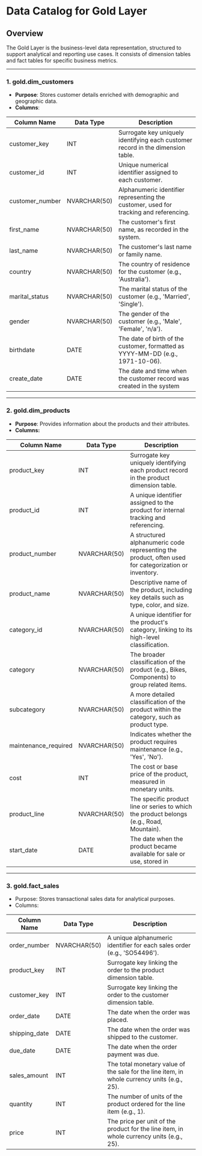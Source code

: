 # Data Catalog for Gold Layer

## Overview
The Gold Layer is the business-level data representation, structured to support analytical and reporting use cases. It consists of dimension tables and fact tables for specific business metrics.

---

### **1. gold.dim_customers**
- **Purpose**: Stores customer details enriched with demographic and geographic data.
- **Columns**:

|**Column Name**|**Data Type**|**Description**|
|-----------|---------|-----------|
|customer_key|INT|Surrogate key uniquely identifying each customer record in the dimension table.|
|customer_id|INT|Unique numerical identifier assigned to each customer.|
|customer_number|NVARCHAR(50)|Alphanumeric identifier representing the customer, used for tracking and referencing.|
|first_name|NVARCHAR(50)|The customer's first name, as recorded in the system.|
|last_name|NVARCHAR(50)|The customer's last name or family name.|
|country|NVARCHAR(50)|The country of residence for the customer (e.g., 'Australia').|
|marital_status|NVARCHAR(50)|The marital status of the customer (e.g., 'Married', 'Single').|
|gender|NVARCHAR(50)|The gender of the customer (e.g., 'Male', 'Female', 'n/a').|
|birthdate|DATE|The date of birth of the customer, formatted as YYYY-MM-DD (e.g., 1971-10-06).|
|create_date|DATE|The date and time when the customer record was created in the system|

---

### **2. gold.dim_products**
- **Purpose**: Provides information about the products and their attributes.
- **Columns:**

|Column Name|	Data Type|	Description|
|-----------|----------|-------------|
|product_key|	INT	|Surrogate key uniquely identifying each product record in the product dimension table.|
|product_id|	INT	|A unique identifier assigned to the product for internal tracking and referencing.|
|product_number|	NVARCHAR(50)	|A structured alphanumeric code representing the product, often used for categorization or inventory.|
|product_name|	NVARCHAR(50)	|Descriptive name of the product, including key details such as type, color, and size.|
|category_id|	NVARCHAR(50)	|A unique identifier for the product's category, linking to its high-level classification.|
|category|	NVARCHAR(50)	|The broader classification of the product (e.g., Bikes, Components) to group related items.|
|subcategory|	NVARCHAR(50)	|A more detailed classification of the product within the category, such as product type.
|maintenance_required|	NVARCHAR(50)	|Indicates whether the product requires maintenance (e.g., 'Yes', 'No').
|cost|	INT	|The cost or base price of the product, measured in monetary units.
|product_line|	NVARCHAR(50)	|The specific product line or series to which the product belongs (e.g., Road, Mountain).
|start_date|	DATE	|The date when the product became available for sale or use, stored in

---

### **3. gold.fact_sales**
- Purpose: Stores transactional sales data for analytical purposes.
- Columns:

|Column Name	|Data Type	|Description|
|-------------|-----------|-----------|
|order_number|NVARCHAR(50)|A unique alphanumeric identifier for each sales order (e.g., 'SO54496').|
|product_key|INT|Surrogate key linking the order to the product dimension table.|
|customer_key|INT|Surrogate key linking the order to the customer dimension table.|
|order_date|DATE|The date when the order was placed.|
|shipping_date|DATE|The date when the order was shipped to the customer.|
|due_date|DATE|The date when the order payment was due.|
|sales_amount|INT|The total monetary value of the sale for the line item, in whole currency units (e.g., 25).|
|quantity|INT|The number of units of the product ordered for the line item (e.g., 1).|
|price|INT|The price per unit of the product for the line item, in whole currency units (e.g., 25).|
